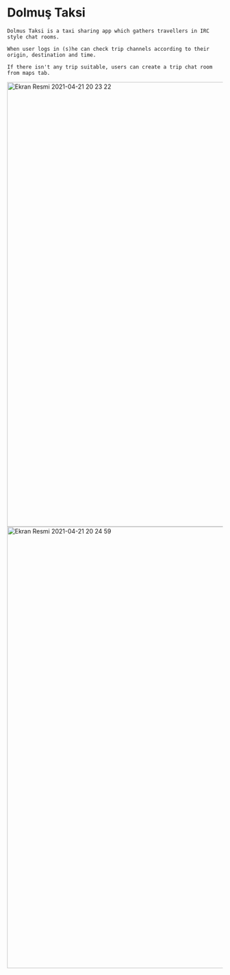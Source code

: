 # Dolmuş Taksi

    Dolmus Taksi is a taxi sharing app which gathers travellers in IRC style chat rooms. 
    
    When user logs in (s)he can check trip channels according to their origin, destination and time. 
    
    If there isn't any trip suitable, users can create a trip chat room from maps tab. 

 
<img width="1036" alt="Ekran Resmi 2021-04-21 20 23 22" src="https://user-images.githubusercontent.com/32449276/120922279-dee55200-c6d0-11eb-804b-2b3be29ba6ba.png">
<img width="1029" alt="Ekran Resmi 2021-04-21 20 24 59" src="https://user-images.githubusercontent.com/32449276/120922283-edcc0480-c6d0-11eb-818d-07388b4f1e6c.png">


